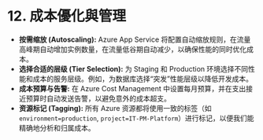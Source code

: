 # 12. 成本優化與管理

*   **按需缩放 (Autoscaling):** Azure App Service 将配置自动缩放规则，在流量高峰期自动增加实例数量，在流量低谷期自动减少，以确保性能的同时优化成本。
*   **选择合适的层级 (Tier Selection):** 为 Staging 和 Production 环境选择不同性能和成本的服务层级。例如，为数据库选择“突发”性能层级以降低开发成本。
*   **成本预算与告警:** 在 Azure Cost Management 中设置每月预算，并在支出接近预算时自动发送告警，以避免意外的成本超支。
*   **资源标记 (Tagging):** 所有 Azure 资源都将使用一致的标签（如 `environment=production`, `project=IT-PM-Platform`）进行标记，以便我们能精确地分析和归属成本。
